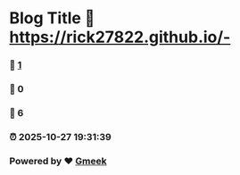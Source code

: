 # Blog Title :link: https://rick27822.github.io/- 
### :page_facing_up: [1](https://rick27822.github.io/-/tag.html) 
### :speech_balloon: 0 
### :hibiscus: 6 
### :alarm_clock: 2025-10-27 19:31:39 
### Powered by :heart: [Gmeek](https://github.com/Meekdai/Gmeek)
